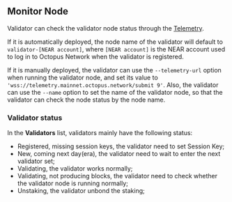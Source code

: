 ## Monitor Node

Validator can check the validator node status through the [Telemetry](https://telemetry.mainnet.octopus.network/).

If it is automatically deployed, the node name of the validator will default to `validator-[NEAR account]`, where `[NEAR account]` is the NEAR account used to log in to Octopus Network when the validator is registered.

If it is manually deployed, the validator can use the `--telemetry-url` option when running the validator node, and set its value to `'wss://telemetry.mainnet.octopus.network/submit 9'`. Also, the validator can use the `--name` option to set the name of the validator node, so that the validator can check the node status by the node name.

### Validator status

In the **Validators** list, validators mainly have the following status:

* Registered, missing session keys, the validator need to set Session Key;
* New, coming next day(era), the validator need to wait to enter the next validator set;
* Validating, the validator works normally;
* Validating, not producing blocks, the validator need to check whether the validator node is running normally;
* Unstaking, the validator unbond the staking;
